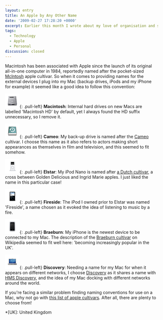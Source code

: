 ```yaml
---
layout: entry
title: An Apple by Any Other Name
date: '2009-02-27 17:28:20 +0000'
excerpt: Earlier this month I wrote about my love of organisation and systems. One such example is how I name the devices I attach to my Mac.
tags:
  - Technology
  - Apple
  - Personal
discussion: closed
---
```

Macintosh has been associated with Apple since the launch of its original all-in-one computer in 1984, reportedly named after the pocket-sized [McIntosh][1] apple cultivar. So when it comes to providing names for the external devices I plug into my Mac (backup drives, iPods and my iPhone for example) it seemed like a good idea to follow this convention:

![Macintosh hard drive icon](/assets/images/2009/02/iconmacintosh.png){: .pull-left} **Macintosh**: Internal hard drives on new Macs are labelled 'Macintosh HD' by default, yet I always found the HD suffix unnecessary, so I remove it.

![Time Machine device icon](/assets/images/2009/02/icontimemachine.png){: .pull-left} **Cameo**: My back-up drive is named after the [Cameo][2] cultivar. I choose this name as it also refers to actors making short appearances as themselves in film and television, and this seemed to fit somehow.

![iPod nano icon](/assets/images/2009/02/iconipodnano.png){: .pull-left} **Elstar**: My iPod Nano is named after [a Dutch cultivar][3], a cross between Golden Delicious and Ingrid Marie apples. I just liked the name in this particular case!

![iPod icon](/assets/images/2009/02/iconipod.png){: .pull-left} **Fireside**: The iPod I owned prior to Elstar was named 'Fireside', a name chosen as it evoked the idea of listening to music by a fire.

![iPhone Icon](/assets/images/2009/02/iconiphone.png){: .pull-left} **Braeburn**: My iPhone is the newest device to be connected to my Mac. The description of the [Braeburn cultivar][4] on Wikipedia seemed to fit well here: 'becoming increasingly popular in the UK'.

![Network Icon](/assets/images/2009/02/iconnetwork.png){: .pull-left} **Discovery**: Needing a name for my Mac for when it appears on different networks, I choose [Discovery][5] as it shares a name with [HMS Discovery][6], and the idea of my Mac docking with different networks around the world.

If you're facing a similar problem finding naming conventions for use on a Mac, why not go with [this list of apple cultivars][7]. After all, there are plenty to choose from!

[1]: http://en.wikipedia.org/wiki/McIntosh_(apple)
[2]: http://en.wikipedia.org/wiki/Cameo_(apple)
[3]: http://en.wikipedia.org/wiki/Elstar
[4]: http://en.wikipedia.org/wiki/Braeburn
[5]: http://en.wikipedia.org/wiki/Discovery_(apple)
[6]: http://en.wikipedia.org/wiki/HMS_Discovery
[7]: http://en.wikipedia.org/wiki/List_of_apple_cultivars

*[UK]: United Kingdom